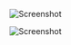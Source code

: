 ![Screenshot](https://jihojhi.github.io/assets/img/blogimg.PNG)

![Screenshot](https://jihojhi.github.io/assets/img/contact.gif)

